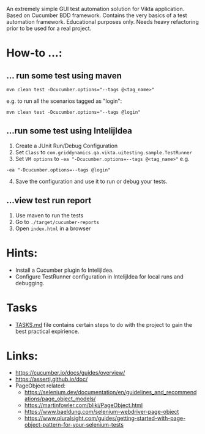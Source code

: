 An extremely simple GUI test automation solution for Vikta application. Based on Cucumber BDD framework.
Contains the very basics of a test automation framework. 
Educational purposes only. Needs heavy refactoring prior to be used for a real project.

# How-to ...:
## ... run some test using maven
```
mvn clean test -Dcucumber.options="--tags @<tag_name>"
```
e.g. to run all the scenarios tagged as "login":
```
mvn clean test -Dcucumber.options="--tags @login"
```

## ...run some test using IntelijIdea
1. Create a JUnit Run/Debug Configuration
2. Set `Class` to `com.griddynamics.qa.vikta.uitesting.sample.TestRunner`
3. Set `VM options` to `-ea "-Dcucumber.options=--tags @<tag_name>"`
e.g.
```
-ea "-Dcucumber.options=--tags @login"
```
4. Save the configuration and use it to run or debug your tests.

## ...view test run report
1. Use maven to run the tests
2. Go to `./target/cucumber-reports`
3. Open `index.html` in a browser


# Hints:
- Install a Cucumber plugin fo IntelijIdea.
- Configure TestRunner configuration in IntelijIdea for local runs and debugging.

# Tasks
- [TASKS.md](https://gitlab.griddynamics.net/kkhyzhniak/qa-internship-web-project/-/blob/main/Vikta-UI-testing-sample/TASKS.md) file contains certain steps to do with the project to gain the best practical expirience.

# Links:
- https://cucumber.io/docs/guides/overview/
- https://assertj.github.io/doc/
- PageObject related:
    * https://selenium.dev/documentation/en/guidelines_and_recommendations/page_object_models/
    * https://martinfowler.com/bliki/PageObject.html
    * https://www.baeldung.com/selenium-webdriver-page-object
    * https://www.pluralsight.com/guides/getting-started-with-page-object-pattern-for-your-selenium-tests



